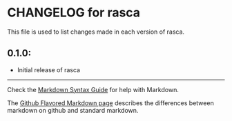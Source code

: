 # CHANGELOG for rasca

This file is used to list changes made in each version of rasca.

## 0.1.0:

* Initial release of rasca

- - -
Check the [Markdown Syntax Guide](http://daringfireball.net/projects/markdown/syntax) for help with Markdown.

The [Github Flavored Markdown page](http://github.github.com/github-flavored-markdown/) describes the differences between markdown on github and standard markdown.
